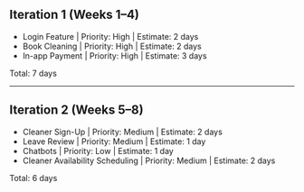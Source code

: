 ## Iteration 1 (Weeks 1–4)
- Login Feature | Priority: High | Estimate: 2 days
- Book Cleaning | Priority: High | Estimate: 2 days
- In-app Payment | Priority: High | Estimate: 3 days

Total: 7 days

---

## Iteration 2 (Weeks 5–8)
- Cleaner Sign-Up | Priority: Medium | Estimate: 2 days
- Leave Review | Priority: Medium | Estimate: 1 day
- Chatbots | Priority: Low | Estimate: 1 day
- Cleaner Availability Scheduling | Priority: Medium | Estimate: 2 days

Total: 6 days
